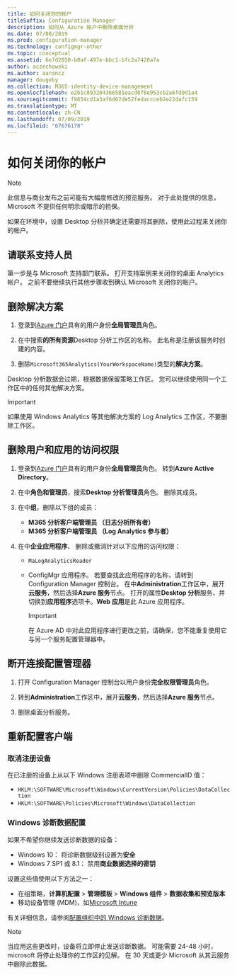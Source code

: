 ```yaml
---
title: 如何关闭你的帐户
titleSuffix: Configuration Manager
description: 如何从 Azure 帐户中删除桌面分析
ms.date: 07/08/2019
ms.prod: configuration-manager
ms.technology: configmgr-other
ms.topic: conceptual
ms.assetid: 6e7d2850-b0af-497e-bbc1-bfc2a7420a7a
author: aczechowski
ms.author: aaroncz
manager: dougeby
ms.collection: M365-identity-device-management
ms.openlocfilehash: e2b1c893204366581eacd0f8e953cb2a6fd0d1a4
ms.sourcegitcommit: f9654cd1a3af6d67de52fedaccceb2e22dafc159
ms.translationtype: MT
ms.contentlocale: zh-CN
ms.lasthandoff: 07/09/2019
ms.locfileid: "67676178"
---
```

# <a name="how-to-close-your-account"></a>如何关闭你的帐户

> [!Note]  
> 此信息与商业发布之前可能有大幅度修改的预览服务。 对于此处提供的信息，Microsoft 不提供任何明示或暗示的担保。  

如果在环境中，设置 Desktop 分析并确定还需要将其删除，使用此过程来关闭你的帐户。

## <a name="contact-support"></a>请联系支持人员

第一步是与 Microsoft 支持部门联系。 打开支持案例来关闭你的桌面 Analytics 帐户。 之前不要继续执行其他步骤收到确认 Microsoft 关闭你的帐户。

## <a name="delete-the-solution"></a>删除解决方案

1. 登录到[Azure 门户](https://portal.azure.com)具有的用户身份**全局管理员**角色。

1. 在中搜索**的所有资源**Desktop 分析工作区的名称。 此名称是注册该服务时创建的内容。

1. 删除`Microsoft365Analytics(YourWorkspaceName)`类型的**解决方案**。

Desktop 分析数据会过期，根据数据保留策略工作区。 您可以继续使用同一个工作区中的任何其他解决方案。

> [!Important]  
> 如果使用 Windows Analytics 等其他解决方案的 Log Analytics 工作区，不要删除工作区。

## <a name="remove-user-and-app-access"></a>删除用户和应用的访问权限

1. 登录到[Azure 门户](https://portal.azure.com)具有的用户身份**全局管理员**角色。 转到**Azure Active Directory**。

1. 在中**角色和管理员**，搜索**Desktop 分析管理员**角色。 删除其成员。

1. 在中**组**，删除以下组的成员：

    - **M365 分析客户端管理员 （日志分析所有者）**
    - **M365 分析客户端管理员 （Log Analytics 参与者）**

1. 在中**企业应用程序**、 删除或撤消针对以下应用的访问权限：

    - `MaLogAnalyticsReader`

    - ConfigMgr 应用程序。 若要查找此应用程序的名称，请转到 Configuration Manager 控制台。 在中**Administration**工作区中，展开**云服务**，然后选择**Azure 服务**节点。 打开的属性**Desktop 分析**服务，并切换到**应用程序**选项卡。**Web 应用**是此 Azure 应用程序。

        > [!Important]  
        > 在 Azure AD 中对此应用程序进行更改之前，请确保，您不能重复使用它与另一个服务配置管理器中。

## <a name="disconnect-configuration-manager"></a>断开连接配置管理器

1. 打开 Configuration Manager 控制台以用户身份**完全权限管理员**角色。

1. 转到**Administration**工作区中，展开**云服务**，然后选择**Azure 服务**节点。

1. 删除桌面分析服务。

## <a name="reconfigure-clients"></a>重新配置客户端

### <a name="unenroll-devices"></a>取消注册设备

在已注册的设备上从以下 Windows 注册表项中删除 CommercialID 值：

- `HKLM:\SOFTWARE\Microsoft\Windows\CurrentVersion\Policies\DataCollection`
- `HKLM:\SOFTWARE\Policies\Microsoft\Windows\DataCollection`

### <a name="windows-diagnostic-data-configuration"></a>Windows 诊断数据配置

如果不希望你继续发送诊断数据的设备：

- Windows 10： 将诊断数据级别设置为**安全**
- Windows 7 SP1 或 8.1： 禁用**商业数据选择的密钥**

设置这些值使用以下方法之一：

- 在组策略，**计算机配置** > **管理模板** > **Windows 组件** >  **数据收集和预览版本**
- 移动设备管理 (MDM)，如[Microsoft Intune](https://docs.microsoft.com/intune/device-restrictions-windows-10#reporting-and-telemetry)

有关详细信息，请参阅[配置组织中的 Windows 诊断数据](https://docs.microsoft.com/windows/privacy/configure-windows-diagnostic-data-in-your-organization)。

> [!NOTE]  
> 当应用这些更改时，设备将立即停止发送诊断数据。 可能需要 24-48 小时，microsoft 将停止处理你的工作区的见解。 在 30 天或更少 Microsoft 从其云服务中删除此数据。
